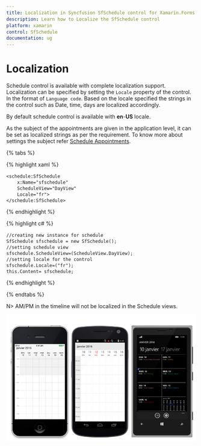 ```yaml
---
title: Localization in Syncfusion SfSchedule control for Xamarin.Forms
description: Learn how to Localize the SfSchedule control
platform: xamarin
control: SfSchedule
documentation: ug
---
```



# Localization 

Schedule control is available with complete localization support. Localization can be specified by setting the `Locale` property of the control. In the format of `Language code`.  Based on the locale specified the strings in the control such as Date, time, days are localized accordingly.

By default schedule control is available with **en**-**US** locale. 

As the subject of the appointments are given in the application level, it can be set as localized strings as per the requirement. To know more about settings the subject refer [Schedule Appointments](/xamarin/sfschedule/populating-appointment "Schedule Appointments").

{% tabs %}

{% highlight xaml %}
    
    <schedule:SfSchedule
        x:Name="sfschedule" 
        ScheduleView="DayView"
        Locale="fr">
	</schedule:SfSchedule>
 
{% endhighlight %}

{% highlight c# %}
    
    //creating new instance for schedule
    SfSchedule sfschedule = new SfSchedule();
    //setting schedule view 
    sfschedule.ScheduleView=(ScheduleView.DayView);
    //setting locale for the control 
    sfschedule.Locale=("fr");
    this.Content= sfschedule;
    
{% endhighlight %}

{% endtabs %}

N> AM/PM in the timeline will not be localized in the Schedule views.

![](Localization_images/Locale.png)